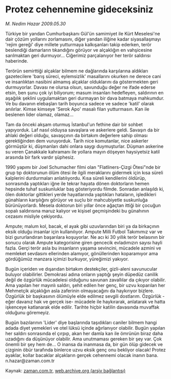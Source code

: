 # Protez cehennemine gideceksiniz

*M. Nedim Hazar 2009.05.30*

<tr><td class="metin" colspan="2" style="padding-top: 20px; padding-left: 5px; padding-right: 10px;">Türkiye bir yandan Cumhurbaşkanı Gül'ün samimiyet ile Kürt Meselesi'ne dair çözüm yollarını zorlamasını, diğer yandan iliğine kadar siyasallaşmayı 'rejim gereği' diye millete yutturmaya kalkışanları takip ederken, terör beslendiği damarların tıkandığını görüyor ve alçaklığın en vahşicesine sarılmaktan geri durmuyor... Ciğerimiz parçalanıyor her terör saldırısı haberinde.</td></tr><tr><td class="metin" colspan="2" style="padding-top: 20px; padding-left: 5px; padding-right: 10px;"><p>Terörün semirttiği alçaklar bilmem ne dağlarında karşılarına aldıkları gazetecilere 'barış süreci, eylemsizlik' masallarını okurken ne derece cani ve insanlıktan nasibini almamış alçaklar olduklarını da göstermekten geri durmuyorlar. Davası ne olursa olsun, savunduğu değer ne ifade ederse etsin, ben şunu çok iyi biliyorum; masum insanları hedefleyen, saldırının en aşağılık şeklini uygulamaktan geri durmayan bir dava batmaya mahkumdur. Ve bu davanın elebaşları tarih boyunca sadece ve sadece 'katil' olarak anılırlar. Kimse kimseye 'Serok Apo' masalı filan yutturmasın. Kan ile beslenen lider olamaz, olamaz...
<p>Tam da önceki akşam oturmuş İstanbul'un fethine dair bir sohbet yapıyorduk. Laf nasıl olduysa savaşlara ve askerlere geldi. Savaşın da bir ahlaki değeri olduğu, savaşçının da birtakım değerlere sahip olması gerektiğinden dem vuruyorduk. Tarih nice komutanlar, nice askerler görmüştür ki, düşmanları dahi onlara saygı duymuşturlar. Düşman askerine su veren Çanakkale kahramanı ile yollara mayın döşeyen haysiyetsiz katil arasında bir fark vardır şüphesiz.
<p>1990 yapımı bir Joel Schumacher filmi olan "Flatliners-Çizgi Ötesi"nde bir grup tıp doktorunun ölüm ötesi ile ilgili meraklarını gidermek için kısa süreli kalplerini durdurmaları anlatılıyordu. Kısa süreli kendilerini öldürüp, sonrasında yaptıkları iğne ile tekrar hayata dönen doktorların hemen hepsinde tuhaf suskunluklar baş gösteriyordu filmde. Sonradan anlaşıldı ki, ölen doktorlar gittikleri yerde hayatlarında yaptıkları hataların, işledikleri günahların karşılığını görüyor ve suçlu bir mahcubiyetle suskunluğa bürünüyorlardı. Mesela doktorun biri yıllar önce ağaçtan ittiği bir çocuğun sopalı saldırısına maruz kalıyor ve kişisel geçmişindeki bu günahının cezasını misliyle çekiyordu.
<p>Ampute; malum kol, bacak, el ayak gibi uzuvlarından biri ya da birkaçının eksik olduğu insanlar için kullanılıyor. Ampute Milli Futbol Takımımız var ve bizi gururlandıran başarılara koşuyorlar. Ne acı ki 30 yıllık terör belasının bir sonucu olarak Ampute kategorisine giren gencecik evladımızın sayısı hayli fazla. Gerçi terör asla bu insanların yaşama sevincini, mücadele azmini ve memleket sevdasını ellerinden alamıyor, gönüllerinden koparamıyor ama gördüğümüz manzara içimizi burkuyor, yüreğimizi yakıyor.
<p>Bugün içeriden ve dışarıdan birtakım destekçiler, gizli-aleni savunucular buluyor olabilirler. Demokrasi adına onların yaptığı şeyin düpedüz canilik değil de özgürlük mücadelesi olduğunu savunan zavallılar da çıkıyor olabilir. Ama yapılan her mayınlı saldırı, şehit edilen her genç, bir uzvu koparılan her Mehmetçik alçaklığın asla zaferinin olmayacağını da haykırıyor bizlere. Özgürlük bir başkasının ölümüyle elde edilmez sevgili dostlarım. Özgürlük -eğer davanız hak ve gerçek ise- mücadele ile haykırarak, anlatarak ve hatta işkenceye katlanarak elde edilir. Tarihte hiçbir katilin davasında muvaffak olduğunu göremeyiz.
<p>Bugün bazılarının 'Lider' diye başlarında taşıdıkları caniler bilmem hangi adada diyet yemekleri ve otel lüksü içinde ağırlanıyor olabilir. Bugün yapılan her saldırı sonrasında el çırpıp, akan her damla kan ile ömrünün biraz daha uzadığını da düşünüyor olabilir. Ama unutmaması gereken bir şey var. Çok önemli bir şey hem de... O inansa da inanmasa da, bir gün ölüp gidecek ve çizginin öbür tarafında binlerce uzvu eksik genç onu bekliyor olacak! Protez ayaklar, kollar bacaklar alçakların gerçek cehennemi olacak inanın bana. n.hazar@zaman.com.tr<br/></p></p></p></p></p></p></td></tr>

Kaynak: [zaman.com.tr](http://zaman.com.tr/yazar.do?yazino=853355), [web.archive.org (arşiv bağlantısı)](http://web.archive.org/web/20090603085455/http://www.zaman.com.tr:80/yazar.do?yazino=853355)
